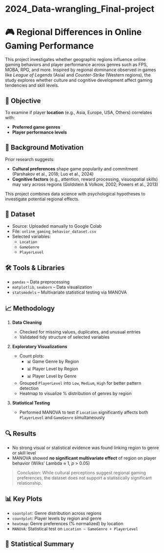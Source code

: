# 2024_Data-wrangling_Final-project

# 🎮 Regional Differences in Online Gaming Performance

This project investigates whether geographic regions influence online gaming behaviors and player performance across genres such as FPS, MOBA, RPG, and more. Inspired by regional dominance observed in games like *League of Legends* (Asia) and *Counter-Strike* (Western regions), the study explores whether culture and cognitive development affect gaming tendencies and skill levels.

## 📌 Objective

To examine if player **location** (e.g., Asia, Europe, USA, Others) correlates with:
- **Preferred game genres**
- **Player performance levels**

## 🧠 Background Motivation

Prior research suggests:
- **Cultural preferences** shape game popularity and commitment (Parshakov et al., 2018; Luo et al., 2024)
- **Cognitive factors** (e.g., attention, reward processing, visuospatial skills) may vary across regions (Goldstein & Volkow, 2002; Powers et al., 2013)

This project combines data science with psychological hypotheses to investigate potential regional effects.

## 📂 Dataset

- Source: Uploaded manually to Google Colab
- File: `online_gaming_behavior_dataset.csv`
- Selected variables:
  - `Location`
  - `GameGenre`
  - `PlayerLevel`

## 🛠️ Tools & Libraries

- `pandas` – Data preprocessing
- `matplotlib`, `seaborn` – Data visualization
- `statsmodels` – Multivariate statistical testing via MANOVA

## 📈 Methodology

1. **Data Cleaning**  
   - Checked for missing values, duplicates, and unusual entries  
   - Validated tidy structure of selected variables

2. **Exploratory Visualizations**
   - Count plots:
     - 📊 Game Genre by Region
     - 📊 Player Level by Region
     - 📊 Player Level by Genre
   - Grouped `PlayerLevel` into `Low`, `Medium`, `High` for better pattern detection
   - Heatmap to visualize % distribution of genres by region

3. **Statistical Testing**
   - Performed MANOVA to test if `Location` significantly affects both `PlayerLevel` and `GameGenre` simultaneously

## 🔍 Results

- No strong visual or statistical evidence was found linking region to genre or skill level
- MANOVA showed **no significant multivariate effect** of region on player behavior (Wilks’ Lambda ≈ 1, *p* > 0.05)

> Conclusion: While cultural perceptions suggest regional gaming preferences, the dataset does not support a statistically significant relationship.

## 📊 Key Plots

- `countplot`: Genre distribution across regions  
- `countplot`: Player levels by region and genre  
- `heatmap`: Genre preferences (% normalized) by location  
- `MANOVA`: Statistical test on `Location ~ GameGenre + PlayerLevel`

## 🧪 Statistical Summary

